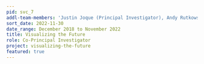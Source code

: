 ```yaml
---
pid: svc_7
addl-team-members: 'Justin Joque (Principal Investigator), Andy Rutkowski (Co-Principal Investigator), and project fellows Negeen Aghassibake, Delores Carlito, David Christensen, Ryan Clement, Sally Gore, Tess Grynoch, Jo Klein, Dorothy Ogdon, Megan Ozeran, Alisa Rod, Cass Wilkinson Saldaña, Matthew Sisk, Amy Sonnichsen'
sort_date: 2022-11-30
date_range: December 2018 to November 2022
title: Visualizing the Future
role: Co-Principal Investigator
project: visualizing-the-future
featured: true
---
```

